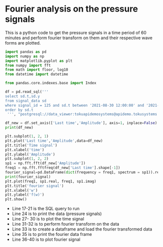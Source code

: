 # Fourier analysis on the pressure signals

This is a python code to get the pressure signals in a time period of 60 minutes
and perform fourier transform on them and their respective wave forms are plotted.

```python
import pandas as pd
import numpy as np
import matplotlib.pyplot as plt
from numpy import fft
from math import floor, log10
from datetime import datetime

from pandas.core.indexes.base import Index 

df = pd.read_sql('''
select sd.t,sd.y
from signal_data sd 
where signal_id = 125 and sd.t between '2021-08-30 12:00:00' and '2021-08-30 13:00:00'
order by sd.t
 ''', "postgresql://data_viewer:tokuapidemosystems@apidemo.tokusystems.com/tsdb")

df_new = df.set_axis(['Last time','Amplitude'], axis=1, inplace=False)
print(df_new)

plt.subplot(1, 2, 1)
plt.plot('Last time','Amplitude',data=df_new)
plt.title('Time signal')
plt.xlabel('time')
plt.ylabel('Amplitude')
plt.subplot(1, 2, 2)
sp1 = np.fft.fft(df_new['Amplitude'])
freq1 = np.fft.fftfreq(df_new['Last time'].shape[-1])
fourier_signal=pd.DataFrame(dict(frequency = freq1, spectrum = sp1)).reset_index()
print(fourier_signal)
plt.plot(freq1, sp1.real, freq1, sp1.imag)
plt.title('fourier signal')
plt.xlabel('w')
plt.ylabel('f(w)')
plt.show()
```

- Line 17-21 is the SQL query to run
- Line 24 is to print the data (pressure signals)
- Line 27- 30 is to plot the time signal
- Line 31-32 is to perform fourier transform on the data
- Line 33 is to create a dataframe and load the fourier transformed data
- Line 35 is to print the fourier data frame
- Line 36-40 is to plot fourier signal
